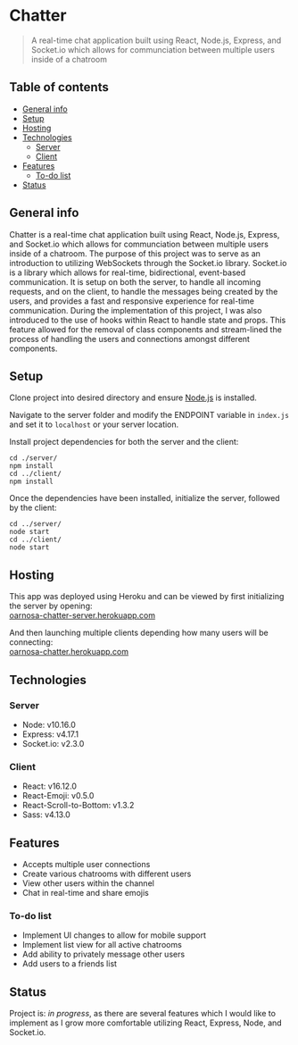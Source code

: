 # Chatter

> A real-time chat application built using React, Node.js, Express, and Socket.io which allows for communciation between multiple users inside of a chatroom

## Table of contents

- [General info](#general-info)
- [Setup](#setup)
- [Hosting](#hosting)
- [Technologies](#technologies)
  - [Server](#server)
  - [Client](#client)
- [Features](#features)
  - [To-do list](#to-do-list)
- [Status](#status)

## General info

Chatter is a real-time chat application built using React, Node.js, Express, and Socket.io which allows for communciation between multiple users inside of a chatroom. The purpose of this project was to serve as an introduction to utilizing WebSockets through the Socket.io library. Socket.io is a library which allows for real-time, bidirectional, event-based communication. It is setup on both the server, to handle all incoming requests, and on the client, to handle the messages being created by the users, and provides a fast and responsive experience for real-time communication. During the implementation of this project, I was also introduced to the use of hooks within React to handle state and props. This feature allowed for the removal of class components and stream-lined the process of handling the users and connections amongst different components.

## Setup

Clone project into desired directory and ensure [Node.js](https://nodejs.org/en/download/) is installed.

Navigate to the server folder and modify the ENDPOINT variable in `index.js` and set it to `localhost` or your server location.

Install project dependencies for both the server and the client:

```
cd ./server/
npm install
cd ../client/
npm install
```

Once the dependencies have been installed, initialize the server, followed by the client:

```
cd ../server/
node start
cd ../client/
node start
```

## Hosting

This app was deployed using Heroku and can be viewed by first initializing the server by opening:  
[oarnosa-chatter-server.herokuapp.com](https://oarnosa-chatter-server.herokuapp.com/)

And then launching multiple clients depending how many users will be connecting:  
[oarnosa-chatter.herokuapp.com](https://oarnosa-chatter.herokuapp.com/)

## Technologies

### Server

- Node: v10.16.0
- Express: v4.17.1
- Socket.io: v2.3.0

### Client

- React: v16.12.0
- React-Emoji: v0.5.0
- React-Scroll-to-Bottom: v1.3.2
- Sass: v4.13.0

## Features

- Accepts multiple user connections
- Create various chatrooms with different users
- View other users within the channel
- Chat in real-time and share emojis

### To-do list

- Implement UI changes to allow for mobile support
- Implement list view for all active chatrooms
- Add ability to privately message other users
- Add users to a friends list

## Status

Project is: _in progress_, as there are several features which I would like to implement as I grow more comfortable utilizing React, Express, Node, and Socket.io.
